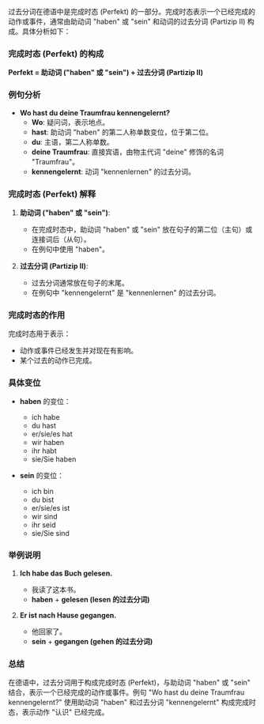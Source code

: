 过去分词在德语中是完成时态 (Perfekt) 的一部分。完成时态表示一个已经完成的动作或事件，通常由助动词 "haben" 或 "sein" 和动词的过去分词 (Partizip II) 构成。具体分析如下：

### 完成时态 (Perfekt) 的构成

**Perfekt = 助动词 ("haben" 或 "sein") + 过去分词 (Partizip II)**

### 例句分析

- **Wo hast du deine Traumfrau kennengelernt?**
  - **Wo**: 疑问词，表示地点。
  - **hast**: 助动词 "haben" 的第二人称单数变位，位于第二位。
  - **du**: 主语，第二人称单数。
  - **deine Traumfrau**: 直接宾语，由物主代词 "deine" 修饰的名词 "Traumfrau"。
  - **kennengelernt**: 动词 "kennenlernen" 的过去分词。

### 完成时态 (Perfekt) 解释

1. **助动词 ("haben" 或 "sein")**:
   - 在完成时态中，助动词 "haben" 或 "sein" 放在句子的第二位（主句）或连接词后（从句）。
   - 在例句中使用 "haben"。

2. **过去分词 (Partizip II)**:
   - 过去分词通常放在句子的末尾。
   - 在例句中 "kennengelernt" 是 "kennenlernen" 的过去分词。

### 完成时态的作用

完成时态用于表示：
- 动作或事件已经发生并对现在有影响。
- 某个过去的动作已完成。

### 具体变位

- **haben** 的变位：
  - ich habe
  - du hast
  - er/sie/es hat
  - wir haben
  - ihr habt
  - sie/Sie haben

- **sein** 的变位：
  - ich bin
  - du bist
  - er/sie/es ist
  - wir sind
  - ihr seid
  - sie/Sie sind

### 举例说明

1. **Ich habe das Buch gelesen.**
   - 我读了这本书。
   - **haben** + **gelesen (lesen 的过去分词)**

2. **Er ist nach Hause gegangen.**
   - 他回家了。
   - **sein** + **gegangen (gehen 的过去分词)**

### 总结

在德语中，过去分词用于构成完成时态 (Perfekt)，与助动词 "haben" 或 "sein" 结合，表示一个已经完成的动作或事件。例句 "Wo hast du deine Traumfrau kennengelernt?" 使用助动词 "haben" 和过去分词 "kennengelernt" 构成完成时态，表示动作 "认识" 已经完成。